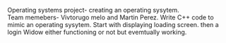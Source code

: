 Operating systems project- creating an operating sysytem.  
Team memebers- Vivtorugo melo and Martin Perez. 
Write C++ code to mimic an operating sysytem. 
Start with displaying loading screen. 
then a login Widow either functioning or not but evemtually working. 
